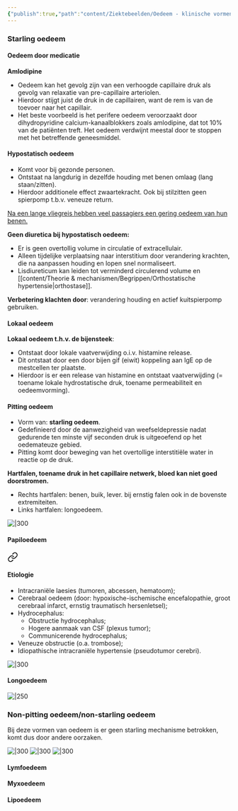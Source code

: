 ```yaml
---
{"publish":true,"path":"content/Ziektebeelden/Oedeem - klinische vormen.md","permalink":"/content/ziektebeelden/oedeem-klinische-vormen/","title":"Oedeem - klinische vormen","tags":["Cardiologie","Interne_geneeskunde","Eerstelijnsgeneeskunde","Ziektebeeld"]}
---
```





### Starling oedeem
#### Oedeem door medicatie
**Amlodipine**
- Oedeem kan het gevolg zijn van een verhoogde capillaire druk als gevolg van relaxatie van pre-capillaire arteriolen.
- Hierdoor stijgt juist de druk in de capillairen, want de rem is van de toevoer naar het capillair.
- Het beste voorbeeld is het perifere oedeem veroorzaakt door dihydropyridine calcium-kanaalblokkers zoals amlodipine, dat tot 10% van de patiënten treft. Het oedeem verdwijnt meestal door te stoppen met het betreffende geneesmiddel.

#### Hypostatisch oedeem
- Komt voor bij gezonde personen. 
- Ontstaat na langdurig in dezelfde houding met benen omlaag (lang staan/zitten). 
- Hierdoor additionele effect zwaartekracht. Ook bij stilzitten geen spierpomp t.b.v. veneuze return.

<u>Na een lange vliegreis hebben veel passagiers een gering oedeem van hun benen.</u>

**Geen diuretica bij hypostatisch oedeem:** 
- Er is geen overtollig volume in circulatie of extracellulair. 
- Alleen tijdelijke verplaatsing naar interstitium door verandering krachten, die na aanpassen houding en lopen snel normaliseert. 
- Lisdiureticum kan leiden tot verminderd circulerend volume en [[content/Theorie & mechanismen/Begrippen/Orthostatische hypertensie\|orthostase]].

**Verbetering klachten door**: verandering houding en actief kuitspierpomp gebruiken.

#### Lokaal oedeem
**Lokaal oedeem t.h.v. de bijensteek**:

- Ontstaat door lokale vaatverwijding o.i.v. histamine release.
- Dit ontstaat door een door bijen gif (eiwit) koppeling aan IgE op de mestcellen ter plaatste.
- Hierdoor is er een release van histamine en ontstaat vaatverwijding (= toename lokale hydrostatische druk, toename permeabiliteit en oedeemvorming).

#### Pitting oedeem
- Vorm van: **starling oedeem**.
- Gedefinieerd door de aanwezigheid van weefseldepressie nadat gedurende ten minste vijf seconden druk is uitgeoefend op het oedemateuze gebied.
 - Pitting komt door beweging van het overtollige interstitiële water in reactie op de druk.

**Hartfalen, toename druk in het capillaire netwerk, bloed kan niet goed doorstromen.**
- Rechts hartfalen: benen, buik, lever. bij ernstig falen ook in de bovenste extremiteiten.
- Links hartfalen: longoedeem.

![|300](https://i.imgur.com/I1M03DW.png)

#### Papiloedeem 

<div class="transclusion internal-embed is-loaded"><a class="markdown-embed-link" href="/content/ziektebeelden/papiloedeem/" aria-label="Open link"><svg xmlns="http://www.w3.org/2000/svg" width="24" height="24" viewBox="0 0 24 24" fill="none" stroke="currentColor" stroke-width="2" stroke-linecap="round" stroke-linejoin="round" class="svg-icon lucide-link"><path d="M10 13a5 5 0 0 0 7.54.54l3-3a5 5 0 0 0-7.07-7.07l-1.72 1.71"></path><path d="M14 11a5 5 0 0 0-7.54-.54l-3 3a5 5 0 0 0 7.07 7.07l1.71-1.71"></path></svg></a><div class="markdown-embed">






#### Etiologie

- Intracraniële laesies (tumoren, abcessen, hematoom);
- Cerebraal oedeem (door: hypoxische-ischemische encefalopathie, groot cerebraal infarct, ernstig traumatisch hersenletsel);
- Hydrocephalus:
	- Obstructie hydrocephalus;
	- Hogere aanmaak van CSF (plexus tumor);
	- Communicerende hydrocephalus;
- Veneuze obstructie (o.a. trombose);
- Idiopathische intracraniële hypertensie (pseudotumor cerebri).



</div></div>

![|300](https://i.imgur.com/76MN4Rs.png)

#### Longoedeem
![|250](https://i.imgur.com/dGtUY3D.png)


### Non-pitting oedeem/non-starling oedeem
Bij deze vormen van oedeem is er geen starling mechanisme betrokken, komt dus door andere oorzaken.

![|300](https://i.imgur.com/cO1CEuF.png)
![|300](https://i.imgur.com/JXHdxh1.png)
![|300](https://i.imgur.com/gExpB2m.png)

#### Lymfoedeem
#### Myxoedeem
#### Lipoedeem

